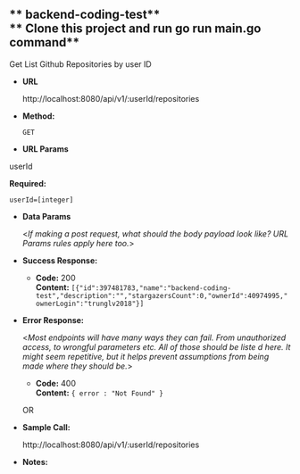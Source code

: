 
** backend-coding-test**<br/>
** Clone this project and run <strong>go run main.go</strong> command**
----
 Get List Github Repositories by user ID

* **URL**

  http://localhost:8080/api/v1/:userId/repositories

* **Method:**
  
  `GET`
  
*  **URL Params**

  userId

   **Required:**
 
   `userId=[integer]`


* **Data Params**

  <_If making a post request, what should the body payload look like? URL Params rules apply here too._>

* **Success Response:**
  
 

  * **Code:** 200 <br />
    **Content:** `[{"id":397481783,"name":"backend-coding-test","description":"","stargazersCount":0,"ownerId":40974995,"ownerLogin":"trunglv2018"}]`
 
* **Error Response:**

  <_Most endpoints will have many ways they can fail. From unauthorized access, to wrongful parameters etc. All of those should be liste d here. It might seem repetitive, but it helps prevent assumptions from being made where they should be._>

  * **Code:** 400 <br />
    **Content:** `{ error : "Not Found" }`

  OR


* **Sample Call:**

  http://localhost:8080/api/v1/:userId/repositories

* **Notes:**

  